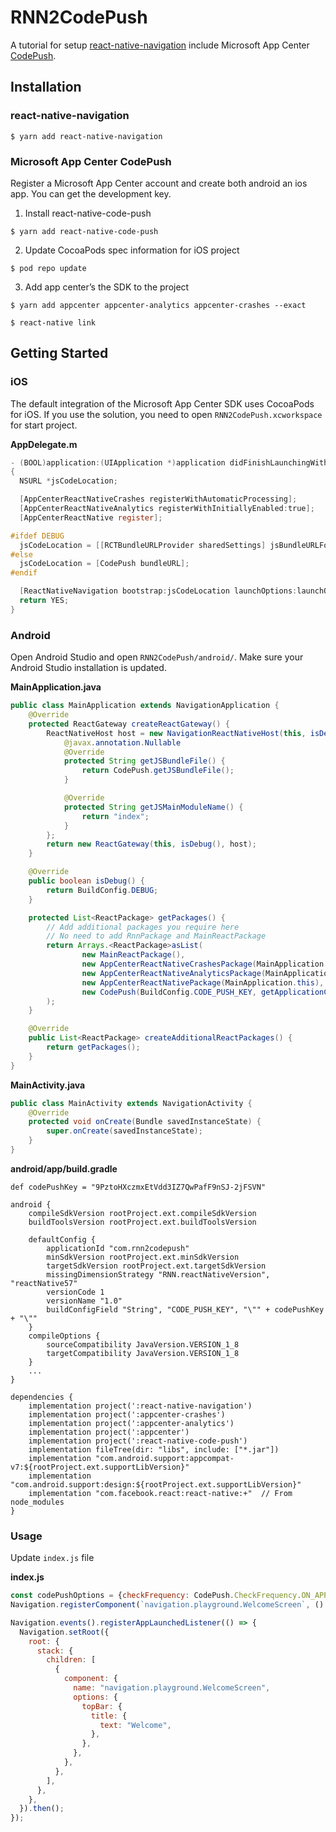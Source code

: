 # RNN2CodePush
A tutorial for setup [react-native-navigation](https://github.com/wix/react-native-navigation) include  Microsoft App Center [CodePush](https://github.com/Microsoft/react-native-code-push).

## Installation
### react-native-navigation
```
$ yarn add react-native-navigation
```

### Microsoft App Center CodePush
Register a Microsoft App Center account and create both android an ios app. You can get the development key.
1. Install react-native-code-push
```
$ yarn add react-native-code-push
```
2. Update CocoaPods spec information for iOS project
```
$ pod repo update
```
3. Add app center’s the SDK to the project
```
$ yarn add appcenter appcenter-analytics appcenter-crashes --exact

$ react-native link
```

## Getting Started
### iOS
The default integration of the Microsoft App Center SDK uses CocoaPods for iOS. If you use the solution, you need to open `RNN2CodePush.xcworkspace` for start project.

**AppDelegate.m**
```objectivec
- (BOOL)application:(UIApplication *)application didFinishLaunchingWithOptions:(NSDictionary *)launchOptions
{
  NSURL *jsCodeLocation;

  [AppCenterReactNativeCrashes registerWithAutomaticProcessing];
  [AppCenterReactNativeAnalytics registerWithInitiallyEnabled:true];
  [AppCenterReactNative register];

#ifdef DEBUG
  jsCodeLocation = [[RCTBundleURLProvider sharedSettings] jsBundleURLForBundleRoot:@"index" fallbackResource:nil];
#else
  jsCodeLocation = [CodePush bundleURL];
#endif

  [ReactNativeNavigation bootstrap:jsCodeLocation launchOptions:launchOptions];
  return YES;
}
```

### Android

Open Android Studio and open `RNN2CodePush/android/`. Make sure your Android Studio installation is updated.

**MainApplication.java**

```java
public class MainApplication extends NavigationApplication {
    @Override
    protected ReactGateway createReactGateway() {
        ReactNativeHost host = new NavigationReactNativeHost(this, isDebug(), createAdditionalReactPackages()) {
            @javax.annotation.Nullable
            @Override
            protected String getJSBundleFile() {
                return CodePush.getJSBundleFile();
            }

            @Override
            protected String getJSMainModuleName() {
                return "index";
            }
        };
        return new ReactGateway(this, isDebug(), host);
    }

    @Override
    public boolean isDebug() {
        return BuildConfig.DEBUG;
    }

    protected List<ReactPackage> getPackages() {
        // Add additional packages you require here
        // No need to add RnnPackage and MainReactPackage
        return Arrays.<ReactPackage>asList(
                new MainReactPackage(),
                new AppCenterReactNativeCrashesPackage(MainApplication.this, getResources().getString(R.string.appCenterCrashes_whenToSendCrashes)),
                new AppCenterReactNativeAnalyticsPackage(MainApplication.this, getResources().getString(R.string.appCenterAnalytics_whenToEnableAnalytics)),
                new AppCenterReactNativePackage(MainApplication.this),
                new CodePush(BuildConfig.CODE_PUSH_KEY, getApplicationContext(), BuildConfig.DEBUG)
        );
    }

    @Override
    public List<ReactPackage> createAdditionalReactPackages() {
        return getPackages();
    }
}
```

**MainActivity.java**

```java
public class MainActivity extends NavigationActivity {
    @Override
    protected void onCreate(Bundle savedInstanceState) {
        super.onCreate(savedInstanceState);
    }
}
```

**android/app/build.gradle**

```
def codePushKey = "9PztoHXczmxEtVdd3IZ7QwPafF9nSJ-2jFSVN"

android {
    compileSdkVersion rootProject.ext.compileSdkVersion
    buildToolsVersion rootProject.ext.buildToolsVersion

    defaultConfig {
        applicationId "com.rnn2codepush"
        minSdkVersion rootProject.ext.minSdkVersion
        targetSdkVersion rootProject.ext.targetSdkVersion
        missingDimensionStrategy "RNN.reactNativeVersion", "reactNative57"
        versionCode 1
        versionName "1.0"
        buildConfigField "String", "CODE_PUSH_KEY", "\"" + codePushKey + "\""
    }
    compileOptions {
        sourceCompatibility JavaVersion.VERSION_1_8
        targetCompatibility JavaVersion.VERSION_1_8
    }
    ...
}

dependencies {
    implementation project(':react-native-navigation')
    implementation project(':appcenter-crashes')
    implementation project(':appcenter-analytics')
    implementation project(':appcenter')
    implementation project(':react-native-code-push')
    implementation fileTree(dir: "libs", include: ["*.jar"])
    implementation "com.android.support:appcompat-v7:${rootProject.ext.supportLibVersion}"
    implementation "com.android.support:design:${rootProject.ext.supportLibVersion}"
    implementation "com.facebook.react:react-native:+"  // From node_modules
}

```

### Usage

Update `index.js` file

**index.js**

```javascript
const codePushOptions = {checkFrequency: CodePush.CheckFrequency.ON_APP_START};
Navigation.registerComponent(`navigation.playground.WelcomeScreen`, () => CodePush(codePushOptions)(App));

Navigation.events().registerAppLaunchedListener(() => {
  Navigation.setRoot({
    root: {
      stack: {
        children: [
          {
            component: {
              name: "navigation.playground.WelcomeScreen",
              options: {
                topBar: {
                  title: {
                    text: "Welcome",
                  },
                },
              },
            },
          },
        ],
      },
    },
  }).then();
});
```

